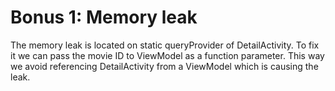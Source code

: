 # Bonus 1: Memory leak

The memory leak is located on static queryProvider of DetailActivity. To fix it we can pass the movie ID to ViewModel as a function parameter. This way we avoid referencing DetailActivity from a ViewModel which is causing the leak.
